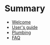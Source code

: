 # Summary

- [Welcome](./welcome.md)
- [User's guide](./guide.md)
- [Plumbing](./plumbing.md)
- [FAQ](./FAQ.md)